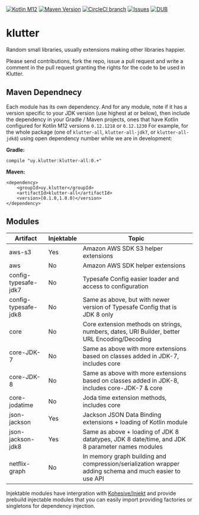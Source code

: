[![Kotlin M12](https://img.shields.io/badge/Kotlin-M12%20%40%200.12.1230-blue.svg)](http://kotlinlang.org) [![Maven Version](https://img.shields.io/maven-central/v/uy.klutter/klutter-core.svg)](http://search.maven.org/#search%7Cga%7C1%7Cg%3A%22uy.klutter%22) [![CircleCI branch](https://img.shields.io/circleci/project/klutter/klutter/master.svg)](https://circleci.com/gh/klutter/klutter/tree/master) [![Issues](https://img.shields.io/github/issues/klutter/klutter.svg)](https://github.com/klutter/klutter/issues?q=is%3Aopen) [![DUB](https://img.shields.io/dub/l/vibe-d.svg)](https://github.com/klutter/klutter/blob/master/LICENSE) 

# klutter
Random small libraries, usually extensions making other libraries happier.  

Please send contributions, fork the repo, issue a pull request and write a comment in the pull request granting the rights for the code to be used in Klutter.

## Maven Dependnecy

Each module has its own dependency.  And for any module, note if it has a version specific to your JDK version (use highest at or below), then include the dependency in your Gradle / Maven projects, ones that have Kotlin configured for Kotlin M12 versions `0.12.1218` or `0.12.1230`  For example, for the whole package (one of `klutter-all`, `klutter-all-jdk7`, or `klutter-all-jdk8`) using open dependency number while we are in development:

**Gradle:**
```
compile "uy.klutter:klutter-all:0.+"
```

**Maven:**
```
<dependency>
    <groupId>uy.klutter</groupId>
    <artifactId>klutter-all</artifactId>
    <version>[0.1.0,1.0.0)</version>
</dependency>
```

## Modules

|Artifact|Injektable|Topic|
|------|------|------|
|aws-s3|Yes|Amazon AWS SDK S3 helper extensions|
|aws|No|Amazon AWS SDK helper extensions|
|config-typesafe-jdk7|No|Typesafe Config easier loader and access to configuration|
|config-typesafe-jdk8|No|Same as above, but with newer version of Typesafe Config that is JDK 8 only|
|core|No|Core extension methods on strings, numbers, dates, URI Builder, better URL Encoding/Decoding|
|core-JDK-7|No|Same as above with more extensions based on classes added in JDK-7, includes core|
|core-JDK-8|No|Same as above with more extensions based on classes added in JDK-8, includes core-JDK-7 & core|
|core-jodatime|No|Joda time extension methods, includes core|
|json-jackson|Yes|Jackson JSON Data Binding extensions + loading of Kotlin module|
|json-jackson-jdk8|Yes|Same as above + loading of JDK 8 datatypes, JDK 8 date/time, and JDK 8 parameter names modules|
|netflix-graph|No|In memory graph building and compression/serialization wrapper adding schema and much easier to use API|

Injektable modules have intergration with [Kohesive/Injekt](http://github.com/kohesive/injekt) and provide prebuild injectable modules that you can easily import providing factories or singletons for dependency injection.
